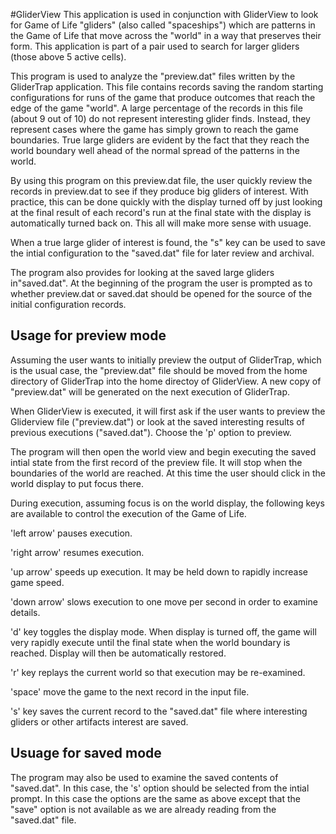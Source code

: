 #GliderView
This application is used in conjunction with GliderView to look for Game of Life "gliders" (also called
"spaceships") which are patterns in the Game of Life that move across the "world" in a way that preserves
their form. This application is part of a pair used to search for larger gliders (those above 5 active cells).

This program is used to analyze the "preview.dat" files written by the GliderTrap application.  This
file contains records saving the random starting configurations for runs of the game that produce
outcomes that reach the edge of the game "world". A large percentage of the records in this file (about
9 out of 10) do not represent interesting glider finds.  Instead, they represent cases where the game has
simply grown to reach the game boundaries. True large gliders are evident by the fact that they reach the
world boundary well ahead of the normal spread of the patterns in the world.

By using this program on this preview.dat file, the user quickly review the records in preview.dat to see if they produce big gliders of interest.  With practice, this can be done quickly with the display turned off by just looking at the final result of each record's run at the final state with the display is automatically turned back on.  This all will make more sense with usuage. 

When a true large glider of interest is found, the "s" key can be used to save the intial configuration to the "saved.dat" file for later review and archival.

The program also provides for looking at the saved large gliders in"saved.dat". At the beginning of the program the user is prompted as to whether preview.dat or saved.dat should be opened for the source of the initial configuration records. 

## Usage for preview mode
Assuming the user wants to initially preview the output of GliderTrap, which is the usual case, the "preview.dat" file should be moved from the home directory of GliderTrap into the home directoy of GliderView. A new copy of "preview.dat" will be generated on the next execution of GliderTrap.

When GliderView is executed, it will first ask if the user wants to preview the Gliderview file ("preview.dat") or look at the saved interesting results of previous executions ("saved.dat"). Choose the 'p' option to preview.

The program will then open the world view and begin executing the saved intial state from the first record of the preview file. It will stop when the boundaries of the world are reached. At this time the
user should click in the world display to put focus there. 
 
During execution, assuming focus is on the world display, the following keys are available to control the execution of the Game of Life.

'left arrow' pauses execution.

'right arrow' resumes execution.

'up arrow' speeds up execution. It may be held down to rapidly increase game speed.

'down arrow' slows execution to one move per second in order to examine details. 

'd' key toggles the display mode.  When display is turned off, the game will very rapidly execute until
        the final state when the world boundary is reached. Display will then be automatically restored.

'r' key replays the current world   so that execution may be re-examined. 

'space' move the game to the next record in the input file.

's' key saves the current record to the "saved.dat" file where interesting gliders or other artifacts interest are saved. 

## Usuage for saved mode

The program may also be used to examine the saved contents of "saved.dat".  In this case, the 's' option should be selected from the intial prompt.  In this case the options are the same as above except that the "save" option is not available as we are already reading from the "saved.dat" file. 


